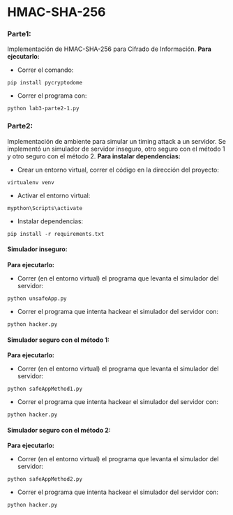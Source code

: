 # HMAC-SHA-256
### Parte1:
Implementación de HMAC-SHA-256 para Cifrado de Información.
**Para ejecutarlo:**
* Correr el comando:
```
pip install pycryptodome
```
* Correr el programa con:
```
python lab3-parte2-1.py
```
### Parte2:
Implementación de ambiente para simular un timing attack a un servidor. 
Se implementó un simulador de servidor inseguro, otro seguro con el método 1 y otro seguro con el método 2.
**Para instalar dependencias:**
* Crear un entorno virtual, correr el código en la dirección del proyecto:
```
virtualenv venv
```
* Activar el entorno virtual:
```
mypthon\Scripts\activate
```
* Instalar dependencias:
```
pip install -r requirements.txt
```
#### Simulador inseguro:
**Para ejecutarlo:**
* Correr (en el entorno virtual) el programa que levanta el simulador del servidor:
```
python unsafeApp.py
```
* Correr el programa que intenta hackear el simulador del servidor con:
```
python hacker.py
```
#### Simulador seguro con el método 1:
**Para ejecutarlo:**
* Correr (en el entorno virtual) el programa que levanta el simulador del servidor:
```
python safeAppMethod1.py
```
* Correr el programa que intenta hackear el simulador del servidor con:
```
python hacker.py
```
#### Simulador seguro con el método 2:
**Para ejecutarlo:**
* Correr (en el entorno virtual) el programa que levanta el simulador del servidor:
```
python safeAppMethod2.py
```
* Correr el programa que intenta hackear el simulador del servidor con:
```
python hacker.py
```

